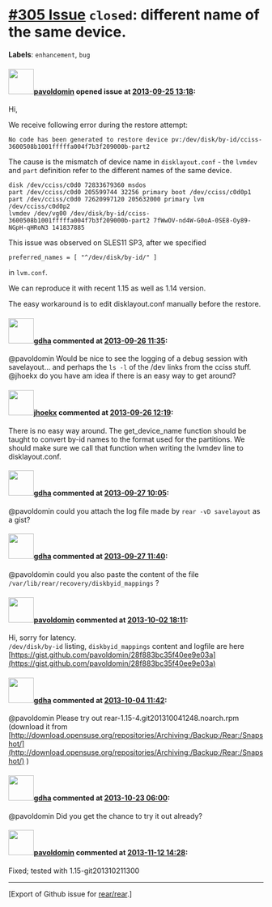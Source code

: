 [\#305 Issue](https://github.com/rear/rear/issues/305) `closed`: different name of the same device.
===================================================================================================

**Labels**: `enhancement`, `bug`

#### <img src="https://avatars.githubusercontent.com/u/1576908?v=4" width="50">[pavoldomin](https://github.com/pavoldomin) opened issue at [2013-09-25 13:18](https://github.com/rear/rear/issues/305):

Hi,

We receive following error during the restore attempt:

    No code has been generated to restore device pv:/dev/disk/by-id/cciss-3600508b1001fffffa004f7b3f209000b-part2

The cause is the mismatch of device name in `disklayout.conf` - the
`lvmdev` and `part` definition refer to the different names of the same
device.

    disk /dev/cciss/c0d0 72833679360 msdos
    part /dev/cciss/c0d0 205599744 32256 primary boot /dev/cciss/c0d0p1
    part /dev/cciss/c0d0 72620997120 205632000 primary lvm /dev/cciss/c0d0p2
    lvmdev /dev/vg00 /dev/disk/by-id/cciss-3600508b1001fffffa004f7b3f209000b-part2 7fWwOV-nd4W-G0oA-0SE8-Oy89-NGpH-qHRoN3 141837885

This issue was observed on SLES11 SP3, after we specified

    preferred_names = [ "^/dev/disk/by-id/" ]

in `lvm.conf`.

We can reproduce it with recent 1.15 as well as 1.14 version.

The easy workaround is to edit disklayout.conf manually before the
restore.

#### <img src="https://avatars.githubusercontent.com/u/888633?u=cdaeb31efcc0048d3619651aa18dd4b76e636b21&v=4" width="50">[gdha](https://github.com/gdha) commented at [2013-09-26 11:35](https://github.com/rear/rear/issues/305#issuecomment-25160695):

@pavoldomin Would be nice to see the logging of a debug session with
savelayout... and perhaps the `ls -l` of the /dev links from the cciss
stuff.  
@jhoekx do you have am idea if there is an easy way to get around?

#### <img src="https://avatars.githubusercontent.com/u/783473?v=4" width="50">[jhoekx](https://github.com/jhoekx) commented at [2013-09-26 12:19](https://github.com/rear/rear/issues/305#issuecomment-25162941):

There is no easy way around. The get\_device\_name function should be
taught to convert by-id names to the format used for the partitions. We
should make sure we call that function when writing the lvmdev line to
disklayout.conf.

#### <img src="https://avatars.githubusercontent.com/u/888633?u=cdaeb31efcc0048d3619651aa18dd4b76e636b21&v=4" width="50">[gdha](https://github.com/gdha) commented at [2013-09-27 10:05](https://github.com/rear/rear/issues/305#issuecomment-25234963):

@pavoldomin could you attach the log file made by `rear -vD savelayout`
as a gist?

#### <img src="https://avatars.githubusercontent.com/u/888633?u=cdaeb31efcc0048d3619651aa18dd4b76e636b21&v=4" width="50">[gdha](https://github.com/gdha) commented at [2013-09-27 11:40](https://github.com/rear/rear/issues/305#issuecomment-25239233):

@pavoldomin could you also paste the content of the file
`/var/lib/rear/recovery/diskbyid_mappings` ?

#### <img src="https://avatars.githubusercontent.com/u/1576908?v=4" width="50">[pavoldomin](https://github.com/pavoldomin) commented at [2013-10-02 18:11](https://github.com/rear/rear/issues/305#issuecomment-25562566):

Hi, sorry for latency.  
`/dev/disk/by-id` listing, `diskbyid_mappings` content and logfile are
here  
[https://gist.github.com/pavoldomin/28f883bc35f40ee9e03a](https://gist.github.com/pavoldomin/28f883bc35f40ee9e03a)

#### <img src="https://avatars.githubusercontent.com/u/888633?u=cdaeb31efcc0048d3619651aa18dd4b76e636b21&v=4" width="50">[gdha](https://github.com/gdha) commented at [2013-10-04 11:42](https://github.com/rear/rear/issues/305#issuecomment-25692882):

@pavoldomin Please try out rear-1.15-4.git201310041248.noarch.rpm
(download it from
[http://download.opensuse.org/repositories/Archiving:/Backup:/Rear:/Snapshot/](http://download.opensuse.org/repositories/Archiving:/Backup:/Rear:/Snapshot/)
)

#### <img src="https://avatars.githubusercontent.com/u/888633?u=cdaeb31efcc0048d3619651aa18dd4b76e636b21&v=4" width="50">[gdha](https://github.com/gdha) commented at [2013-10-23 06:00](https://github.com/rear/rear/issues/305#issuecomment-26882291):

@pavoldomin Did you get the chance to try it out already?

#### <img src="https://avatars.githubusercontent.com/u/1576908?v=4" width="50">[pavoldomin](https://github.com/pavoldomin) commented at [2013-11-12 14:28](https://github.com/rear/rear/issues/305#issuecomment-28297058):

Fixed; tested with 1.15-git201310211300

------------------------------------------------------------------------

\[Export of Github issue for
[rear/rear](https://github.com/rear/rear).\]

